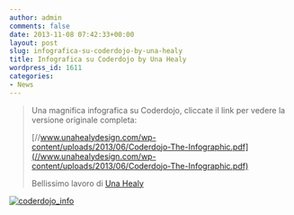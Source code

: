 ```yaml
---
author: admin
comments: false
date: 2013-11-08 07:42:33+00:00
layout: post
slug: infografica-su-coderdojo-by-una-healy
title: Infografica su Coderdojo by Una Healy
wordpress_id: 1611
categories:
- News
---
```


<blockquote>Una magnifica infografica su Coderdojo, cliccate il link per vedere la versione originale completa:

[//www.unahealydesign.com/wp-content/uploads/2013/06/Coderdojo-The-Infographic.pdf](//www.unahealydesign.com/wp-content/uploads/2013/06/Coderdojo-The-Infographic.pdf)

Bellissimo lavoro di [Una Healy](//www.unahealydesign.com/)

</blockquote>




[![coderdojo_info](//coderdojomilano.it/wp-content/uploads/2013/11/coderdojo_info-e1383896501712.jpg)](//www.unahealydesign.com/wp-content/uploads/2013/06/Coderdojo-The-Infographic.pdf)
